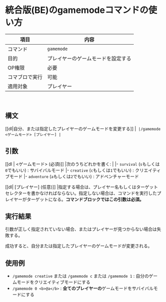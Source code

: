 # 統合版(BE)のgamemodeコマンドの使い方

| 項目 | 内容|
|--------------|-------------------|
| コマンド | `gamemode` |
| 目的 | プレイヤーのゲームモードを設定する |
| OP権限         | 必要                |
| コマブロで実行      | 可能                |
| 適用対象         | プレイヤー             |


&nbsp;

## 構文

[[dl|自分、または指定したプレイヤーのゲームモードを変更する]]
|```
|/gamemode <ゲームモード> [プレイヤー]
|```

## 引数

[[dl | <ゲームモード> (必須)]]
|次のうちどれかを書く:
|
|- `survival` (`s`もしくは`0`でもいい) : サバイバルモード
|- `creative` (`c`もしくは`1`でもいい) : クリエイティブモード
|- `adventure` (`a`もしくは`2`でもいい) : アドベンチャーモード

[[dl| [プレイヤー] (任意)]]
|指定する場合は、プレイヤー名もしくはターゲットセレクターを書かなければならない。指定しない場合は、コマンドを実行したプレイヤーがターゲットになる。**コマンドブロックではこの引数は必須。**

## 実行結果

引数が正しく指定されていない場合、またはプレイヤーが見つからない場合は失敗する。

成功すると、自分または指定したプレイヤーのゲームモードが変更される。

## 使用例

- `/gamemode creative` または `/gamemode c` または `/gamemode 1` : 自分のゲームモードをクリエイティブモードにする
- `/gamemode 0 <b>@a</b>` : **全てのプレイヤーの**ゲームモードをサバイバルモードにする
